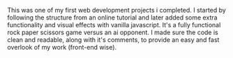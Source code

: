 This was one of my first web development projects i completed. I started by following the structure from an online tutorial and later added some extra functionality and visual effects with vanilla javascript. 
It's a fully functional rock paper scissors game versus an ai opponent. I made sure the code is clean and readable, along with it's comments, to provide an easy and fast overlook of my work (front-end wise).     
